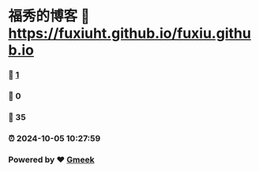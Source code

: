 # 福秀的博客 :link: https://fuxiuht.github.io/fuxiu.github.io 
### :page_facing_up: [1](https://fuxiuht.github.io/fuxiu.github.io/tag.html) 
### :speech_balloon: 0 
### :hibiscus: 35 
### :alarm_clock: 2024-10-05 10:27:59 
### Powered by :heart: [Gmeek](https://github.com/Meekdai/Gmeek)
